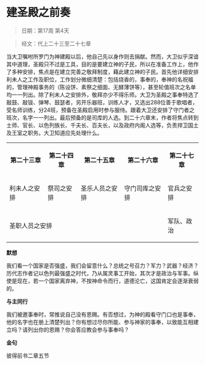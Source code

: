 # 建圣殿之前奏 

> 日期：第17周 第4天

> 经文：代上二十三至二十七章

当大卫嘱咐所罗门为神建殿以后，他自己先以身作则去捐献。然而，大卫似乎深谙其中道理，圣殿只不过是工具，目的是要建立神的子民，所以在准备工作上，他作了多种安排，焦点是在建立完善之敬拜制度，藉此建立神的子民。首先他详细安排利未人之工作及职位，工作划分微细清楚：包括烧香的，事奉的，奉神的名祝福的，管理神殿事务的（陈设饼、素祭之细面、无酵薄饼等），甚至轮值班次之名单均一一列出。除了利未人之安排外，敬拜亦少不得乐师。大卫为圣殿之事奉特选了敲鼓、敲钹、弹琴、鼓瑟者，另开乐器班，训练人才，又选出288位善于歌唱者，受名师训练，分24班，预备在圣殿启用时参与服侍。跟着大卫还安排了守门者之班次，名字一一列出。最后预备的是司库的人选。到二十六章末，作者将焦点转到士师、官长、以色列族长、千夫长、百夫长，以及政府内阁人选等，负责捍卫国土及王室之职务。大卫知道应先处理什么。

<table>
 <tbody>
  <tr>
   <th><p>第二十三章</p></th>
   <th><p>第二十四章</p></th>
   <th><p>第二十五章</p></th>
   <th><p>第二十六章</p></th>
   <th><p>第二十七章</p></th>
  </tr>
  <tr>
   <td><p>利未人之安排</p></td>
   <td><p>祭司之安排</p></td>
   <td><p>圣乐人员之安排</p></td>
   <td><p>守门司库之安排</p></td>
   <td><p>官兵之安排</p></td>
  </tr>
  <tr>
   <td colspan="4"><p>圣职人员之安排</p></td>
   <td><p>军队、政治</p></td>
  </tr>
 </tbody>
</table>

**默想**

我们看一个国家是否强盛，我们会留意什么？总统之号召力？军力？武器？经济？历代志作者记以色列最强盛之时代，乃从属灵事工开始，其次才是政治与军事。纵使是现在，若一个国家离弃神，不按神命令而行，道德沦亡，这国肯定会逐渐衰弱的。

**与主同行**

我们被邀事奉时，常推说自己没有恩赐。有否想过，为神的殿看守门口也是事奉，他的名字也在册上清楚列出？你有想过尽你所能、参与神家的事奉，以致能互相建立吗？请列出你的恩赐？你会答应教会参与事奉吗？

**金句**

彼得前书二章五节



